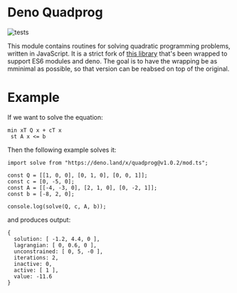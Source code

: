 Deno Quadprog
===========

![tests](https://github.com/erikbrinkman/node-quadprog/workflows/tests/badge.svg)

This module contains routines for solving quadratic programming problems, written in JavaScript.
It is a strict fork of [this library](https://github.com/albertosantini/node-quadprog) that's been wrapped to support ES6 modules and deno.
The goal is to have the wrapping be as mminimal as possible, so that version can be reabsed on top of the original.

Example
========

If we want to solve the equation:

```
min xT Q x + cT x
 st A x <= b
```

Then the following example solves it:

```
import solve from "https://deno.land/x/quadprog@v1.0.2/mod.ts";

const Q = [[1, 0, 0], [0, 1, 0], [0, 0, 1]];
const c = [0, -5, 0];
const A = [[-4, -3, 0], [2, 1, 0], [0, -2, 1]];
const b = [-8, 2, 0];

console.log(solve(Q, c, A, b));
```

and produces output:

```
{
  solution: [ -1.2, 4.4, 0 ],
  lagrangian: [ 0, 0.6, 0 ],
  unconstrained: [ 0, 5, -0 ],
  iterations: 2,
  inactive: 0,
  active: [ 1 ],
  value: -11.6
}
```
